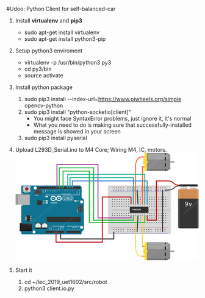 #Udoo: Python Client for self-balanced-car

1. Install **virtualenv** and **pip3**
    - sudo apt-get install virtualenv
    - sudo apt-get install python3-pip 

2. Setup python3 enviroment
    - virtualenv -p /usr/bin/python3 py3 
    - cd py3/bin
    - source activate
3. Install python package
    1. sudo pip3 install --index-url=https://www.piwheels.org/simple opencv-python
    2. sudo pip3 install "python-socketio[client]"
        - You might face SyntaxError problems, just ignore it, it's normal
        - What you need to do is making sure that successfully-installed message is showed in your screen
    3. sudo pip3 install pyserial
4. Upload L293D_Serial.ino to M4 Core; Wiring M4, IC, motors.
![Wiring Diagram](Wiring%20L293D.png)
5. Start it
    1. cd ~/lec_2019_uet1602/src/robot
    2. python3 client.io.py
